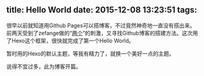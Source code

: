 title: Hello World
date: 2015-12-08 13:23:51
tags:
---

很早以前就知道用Github Pages可以搭博客，不过竟然神奇地一直没有搭出来。前两天受到了zefange做的“[两个](http://zefange.github.io/)”的刺激，又寻找Github博客的搭建方法。这次用了Hexo这个框架，很快就完成了第一个Hello World。

暂时用的Hexo的默认主题，等我有精力了，就换一个美好一点的主题。

说得不宜过多，此为博客开篇。
